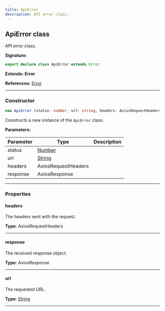 ```yaml
---
title: ApiError
description: API error class.
---
```


## ApiError class

API error class.

**Signature:**

```ts
export declare class ApiError extends Error 
```

**Extends: Error**

**References:** [Error](https://developer.mozilla.org/en-US/docs/Web/JavaScript/Reference/Global_Objects/Error)

---

### Constructor

```ts
new ApiError (status: number, url: string, headers: AxiosRequestHeaders, response?: AxiosResponse)
```

Constructs a new instance of the `ApiError` class.

**Parameters:**

| Parameter | Type | Description |
| --------- | ---- | ----------- |
| status | [Number](https://developer.mozilla.org/en-US/docs/Web/JavaScript/Reference/Global_Objects/Number) |  |
| url | [String](https://developer.mozilla.org/en-US/docs/Web/JavaScript/Reference/Global_Objects/String) |  |
| headers | AxiosRequestHeaders |  |
| response | AxiosResponse |  |
---

### Properties

#### headers

The headers sent with the request.



**Type**: AxiosRequestHeaders

---

#### response

The received response object.



**Type**: AxiosResponse

---

#### url

The requested URL.



**Type**: [String](https://developer.mozilla.org/en-US/docs/Web/JavaScript/Reference/Global_Objects/String)

---

